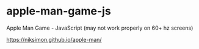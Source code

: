 # apple-man-game-js
Apple Man Game - JavaScript (may not work properly on 60+ hz screens)

https://niksimon.github.io/apple-man/

